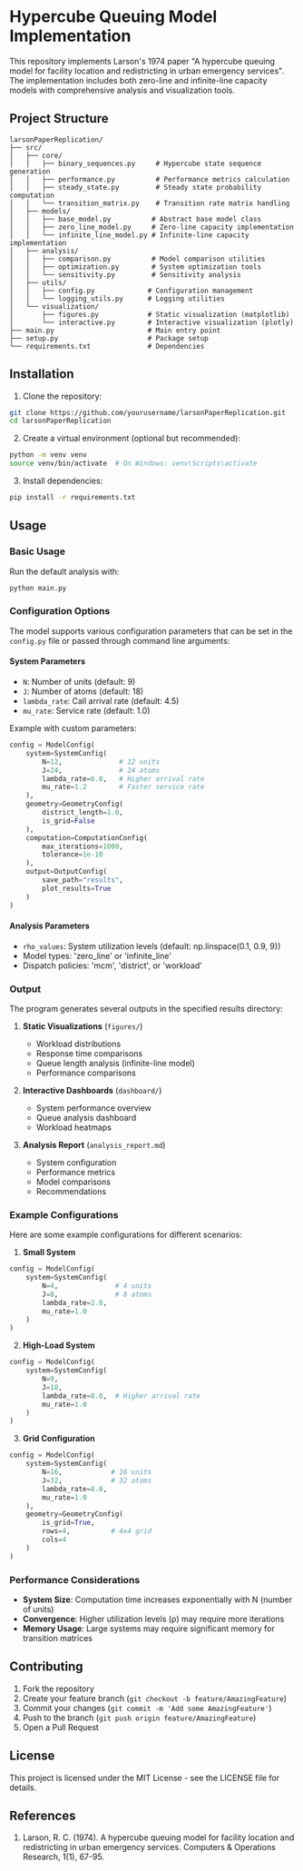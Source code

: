 # Hypercube Queuing Model Implementation

This repository implements Larson's 1974 paper "A hypercube queuing model for facility location and redistricting in urban emergency services". The implementation includes both zero-line and infinite-line capacity models with comprehensive analysis and visualization tools.

## Project Structure

```
larsonPaperReplication/
├── src/
│   ├── core/
│   │   ├── binary_sequences.py     # Hypercube state sequence generation
│   │   ├── performance.py          # Performance metrics calculation
│   │   ├── steady_state.py         # Steady state probability computation
│   │   └── transition_matrix.py    # Transition rate matrix handling
│   ├── models/
│   │   ├── base_model.py          # Abstract base model class
│   │   ├── zero_line_model.py     # Zero-line capacity implementation
│   │   └── infinite_line_model.py # Infinite-line capacity implementation
│   ├── analysis/
│   │   ├── comparison.py          # Model comparison utilities
│   │   ├── optimization.py        # System optimization tools
│   │   └── sensitivity.py         # Sensitivity analysis
│   ├── utils/
│   │   ├── config.py             # Configuration management
│   │   └── logging_utils.py      # Logging utilities
│   └── visualization/
│       ├── figures.py            # Static visualization (matplotlib)
│       └── interactive.py        # Interactive visualization (plotly)
├── main.py                       # Main entry point
├── setup.py                      # Package setup
└── requirements.txt              # Dependencies
```

## Installation

1. Clone the repository:
```bash
git clone https://github.com/yourusername/larsonPaperReplication.git
cd larsonPaperReplication
```

2. Create a virtual environment (optional but recommended):
```bash
python -m venv venv
source venv/bin/activate  # On Windows: venv\Scripts\activate
```

3. Install dependencies:
```bash
pip install -r requirements.txt
```

## Usage

### Basic Usage

Run the default analysis with:
```bash
python main.py
```

### Configuration Options

The model supports various configuration parameters that can be set in the `config.py` file or passed through command line arguments:

#### System Parameters
- `N`: Number of units (default: 9)
- `J`: Number of atoms (default: 18)
- `lambda_rate`: Call arrival rate (default: 4.5)
- `mu_rate`: Service rate (default: 1.0)

Example with custom parameters:
```python
config = ModelConfig(
    system=SystemConfig(
        N=12,              # 12 units
        J=24,              # 24 atoms
        lambda_rate=6.0,   # Higher arrival rate
        mu_rate=1.2        # Faster service rate
    ),
    geometry=GeometryConfig(
        district_length=1.0,
        is_grid=False
    ),
    computation=ComputationConfig(
        max_iterations=1000,
        tolerance=1e-10
    ),
    output=OutputConfig(
        save_path="results",
        plot_results=True
    )
)
```

#### Analysis Parameters
- `rho_values`: System utilization levels (default: np.linspace(0.1, 0.9, 9))
- Model types: 'zero_line' or 'infinite_line'
- Dispatch policies: 'mcm', 'district', or 'workload'

### Output

The program generates several outputs in the specified results directory:

1. **Static Visualizations** (`figures/`)
   - Workload distributions
   - Response time comparisons
   - Queue length analysis (infinite-line model)
   - Performance comparisons

2. **Interactive Dashboards** (`dashboard/`)
   - System performance overview
   - Queue analysis dashboard
   - Workload heatmaps

3. **Analysis Report** (`analysis_report.md`)
   - System configuration
   - Performance metrics
   - Model comparisons
   - Recommendations

### Example Configurations

Here are some example configurations for different scenarios:

1. **Small System**
```python
config = ModelConfig(
    system=SystemConfig(
        N=4,              # 4 units
        J=8,              # 8 atoms
        lambda_rate=2.0,
        mu_rate=1.0
    )
)
```

2. **High-Load System**
```python
config = ModelConfig(
    system=SystemConfig(
        N=9,
        J=18,
        lambda_rate=8.0,  # Higher arrival rate
        mu_rate=1.0
    )
)
```

3. **Grid Configuration**
```python
config = ModelConfig(
    system=SystemConfig(
        N=16,            # 16 units
        J=32,            # 32 atoms
        lambda_rate=8.0,
        mu_rate=1.0
    ),
    geometry=GeometryConfig(
        is_grid=True,
        rows=4,          # 4x4 grid
        cols=4
    )
)
```

### Performance Considerations

- **System Size**: Computation time increases exponentially with N (number of units)
- **Convergence**: Higher utilization levels (ρ) may require more iterations
- **Memory Usage**: Large systems may require significant memory for transition matrices

## Contributing

1. Fork the repository
2. Create your feature branch (`git checkout -b feature/AmazingFeature`)
3. Commit your changes (`git commit -m 'Add some AmazingFeature'`)
4. Push to the branch (`git push origin feature/AmazingFeature`)
5. Open a Pull Request

## License

This project is licensed under the MIT License - see the LICENSE file for details.

## References

1. Larson, R. C. (1974). A hypercube queuing model for facility location and redistricting in urban emergency services. Computers & Operations Research, 1(1), 67-95.

